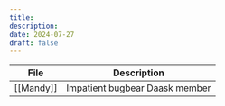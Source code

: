 ```yaml
---
title: 
description: 
date: 2024-07-27
draft: false
---
```

<!-- QueryToSerialize: TABLE description as "Description" FROM "People" WHERE faction = "Daask" -->
<!-- SerializedQuery: TABLE description as "Description" FROM "People" WHERE faction = "Daask" -->

| File                       | Description                    |
| -------------------------- | ------------------------------ |
| [[Mandy]] | Impatient bugbear Daask member |
<!-- SerializedQuery END -->
